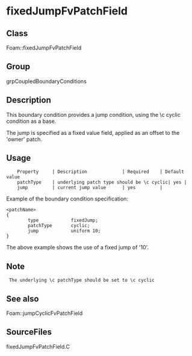 # fixedJumpFvPatchField 
## Class
Foam::fixedJumpFvPatchField

## Group
grpCoupledBoundaryConditions

## Description
This boundary condition provides a jump condition, using the \c cyclic
condition as a base.

The jump is specified as a fixed value field, applied as an offset to the
'owner' patch.

## Usage

        Property     | Description             | Required    | Default value
        patchType    | underlying patch type should be \c cyclic| yes |
        jump         | current jump value      | yes         |


Example of the boundary condition specification:
```
<patchName>
{
        type            fixedJump;
        patchType       cyclic;
        jump            uniform 10;
}
```

The above example shows the use of a fixed jump of '10'.

## Note
     The underlying \c patchType should be set to \c cyclic

## See also
Foam::jumpCyclicFvPatchField

## SourceFiles
fixedJumpFvPatchField.C

